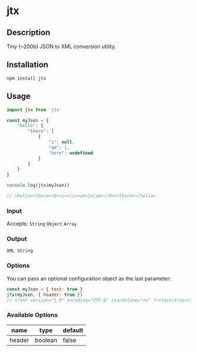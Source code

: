 # jtx

## Description

Tiny (~200b) JSON to XML conversion utility.

## Installation

`npm install jtx`

## Usage

```js
import jtx from 'jtx'

const myJson = {
    "hello": {
        "there": [
            {
                "i": null,
                "am": 1,
                "here": undefined
            }
        ]
    }
}

console.log(jtx(myJson))

// <hello><there><0><i></i><am>1</am></0></there></hello>
```

### Input

Accepts:
`String`
`Object`
`Array`

### Output

`XML String`

### Options

You can pass an optional configuration object as the last parameter:

```js
const myJson = { test: true }
jtx(myJson, { header: true })
// <?xml version="1.0" encoding="UTF-8" standalone="no" ?><test>true</test>
```

### Available Options

|name|type|default|
|----|----|-------|
|header|boolean|false|
